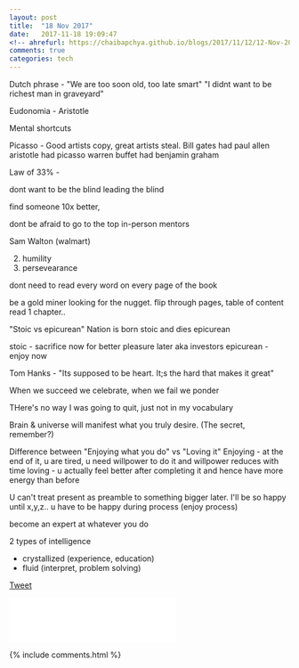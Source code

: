 ```yaml
---
layout: post
title:  "18 Nov 2017"
date:   2017-11-18 19:09:47
<!-- ahrefurl: https://chaibapchya.github.io/blogs/2017/11/12/12-Nov-2017.html -->
comments: true
categories: tech
---
```


Dutch phrase - "We are too soon old, too late smart"
"I didnt want to be richest man in graveyard"

Eudonomia - Aristotle

Mental shortcuts

Picasso - Good artists copy, great artists steal.
Bill gates had paul allen
aristotle had picasso
warren buffet had benjamin graham

Law of 33% - 

dont want to be the blind leading the blind

find someone 10x better,

dont be afraid to go to the top
in-person mentors

Sam Walton (walmart)


2. humility
3. persevearance

dont need to read every word on every page of the book

be a gold miner looking for the nugget.
flip through pages, table of content
read 1 chapter..

"Stoic vs epicurean"
Nation is born stoic and dies epicurean

stoic - sacrifice now for better pleasure later aka investors
epicurean - enjoy now

Tom Hanks - "Its supposed to be heart. It;s the hard that makes it great"

When we succeed we celebrate, when we fail we ponder

THere's no way I was going to quit, just not in my vocabulary

Brain & universe will manifest what you truly desire. (The secret, remember?)

Difference between "Enjoying what you do" vs "Loving it"
Enjoying - at the end of it, u are tired, u need willpower to do it and willpower reduces with time
loving - u actually feel better after completing it and hence have more energy than before

U can't treat present as preamble to something bigger later.
I'll be so happy until x,y,z..
u have to be happy during process (enjoy process)

become an expert at whatever you do

2 types of intelligence
- crystallized (experience, education)
- fluid (interpret, problem solving)


<div class="g-plus" data-action="share" data-href="https://chaibapchya.github.io/blogs/tech/2017/11/18/2017-11-18.html"></div>

<a href="https://twitter.com/share" class="twitter-share-button" data-url="https://chaibapchya.github.io/blogs/tech/2017/11/18/2017-11-18.html" data-via="chaibapchya" data-size="large" data-hashtags="TheConquestOfWhy,Tech,Data">Tweet</a>
<script>!function(d,s,id){var js,fjs=d.getElementsByTagName(s)[0],p=/^http:/.test(d.location)?'http':'https';if(!d.getElementById(id)){js=d.createElement(s);js.id=id;js.src=p+'://platform.twitter.com/widgets.js';fjs.parentNode.insertBefore(js,fjs);}}(document, 'script', 'twitter-wjs');</script>

<iframe src="//www.facebook.com/plugins/like.php?href=https%3A//chaibapchya.github.io/blogs/tech/2017/11/18/2017-11-18.html&amp;width&amp;layout=standard&amp;action=like&amp;show_faces=true&amp;share=true&amp;height=80&amp;appId=2079840108912058" scrolling="no" frameborder="0" style="border:none; overflow:hidden; height:80px;" allowTransparency="true"></iframe>

[firebug]: https://addons.mozilla.org/en-US/firefox/addon/firebug/
[chrome-dev-tools]: https://developer.chrome.com/devtools


{% include comments.html %}